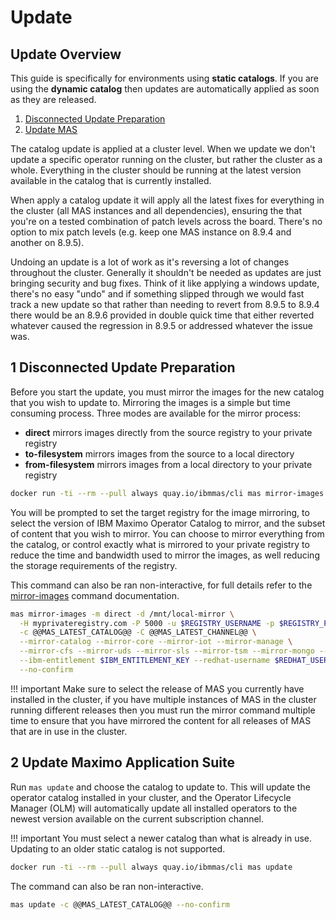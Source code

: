 Update
===============================================================================

Update Overview
-------------------------------------------------------------------------------
This guide is specifically for environments using **static catalogs**.  If you are using the **dynamic catalog** then updates are automatically applied as soon as they are released.

1. [Disconnected Update Preparation](#1-disconnected-install-preparation)
2. [Update MAS](#2-update-maximo-application-suite)

The catalog update is applied at a cluster level.  When we update we don't update a specific operator running on the cluster, but rather the cluster as a whole.  Everything in the cluster should be running at the latest version available in the catalog that is currently installed.

When apply a catalog update it will apply all the latest fixes for everything in the cluster (all MAS instances and all dependencies), ensuring the that you're on a tested combination of patch levels across the board.  There's no option to mix patch levels (e.g. keep one MAS instance on 8.9.4 and another on 8.9.5).

Undoing an update is a lot of work as it's reversing a lot of changes throughout the cluster.  Generally it shouldn't be needed as updates are just bringing security and bug fixes.  Think of it like applying a windows update, there's no easy "undo" and if something slipped through we would fast track a new update so that rather than needing to revert from 8.9.5 to 8.9.4 there would be an 8.9.6 provided in double quick time that either reverted whatever caused the regression in 8.9.5 or addressed whatever the issue was.


1 Disconnected Update Preparation
-------------------------------------------------------------------------------
Before you start the update, you must mirror the images for the new catalog that you wish to update to. Mirroring the images is a simple but time consuming process.  Three modes are available for the mirror process:

- **direct** mirrors images directly from the source registry to your private registry
- **to-filesystem** mirrors images from the source to a local directory
- **from-filesystem** mirrors images from a local directory to your private registry

```bash
docker run -ti --rm --pull always quay.io/ibmmas/cli mas mirror-images
```

You will be prompted to set the target registry for the image mirroring, to select the version of IBM Maximo Operator Catalog to mirror, and the subset of content that you wish to mirror.  You can choose to mirror everything from the catalog, or control exactly what is mirrored to your private registry to reduce the time and bandwidth used to mirror the images, as well reducing the storage requirements of the registry.

This command can also be ran non-interactive, for full details refer to the [mirror-images](../commands/mirror-images.md) command documentation.

```bash
mas mirror-images -m direct -d /mnt/local-mirror \
  -H myprivateregistry.com -P 5000 -u $REGISTRY_USERNAME -p $REGISTRY_PASSWORD \
  -c @@MAS_LATEST_CATALOG@@ -C @@MAS_LATEST_CHANNEL@@ \
  --mirror-catalog --mirror-core --mirror-iot --mirror-manage \
  --mirror-cfs --mirror-uds --mirror-sls --mirror-tsm --mirror-mongo --mirror-db2 \
  --ibm-entitlement $IBM_ENTITLEMENT_KEY --redhat-username $REDHAT_USERNAME --redhat-password $REDHAT_PASSWORD \
  --no-confirm
```

!!! important
    Make sure to select the release of MAS you currently have installed in the cluster, if you have multiple instances of MAS in the cluster running different releases then you must run the mirror command multiple time to ensure that you have mirrored the content for all releases of MAS that are in use in the cluster.


2 Update Maximo Application Suite
-------------------------------------------------------------------------------
Run `mas update` and choose the catalog to update to.  This will update the operator catalog installed in your cluster, and the Operator Lifecycle Manager (OLM) will automatically update all installed operators to the newest version available on the current subscription channel.

!!! important
    You must select a newer catalog than what is already in use.  Updating to an older static catalog is not supported.

```bash
docker run -ti --rm --pull always quay.io/ibmmas/cli mas update
```


The command can also be ran non-interactive.

```bash
mas update -c @@MAS_LATEST_CATALOG@@ --no-confirm
```
